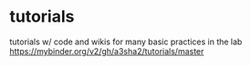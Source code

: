 # tutorials
tutorials w/ code and wikis for many basic practices in the lab
https://mybinder.org/v2/gh/a3sha2/tutorials/master
